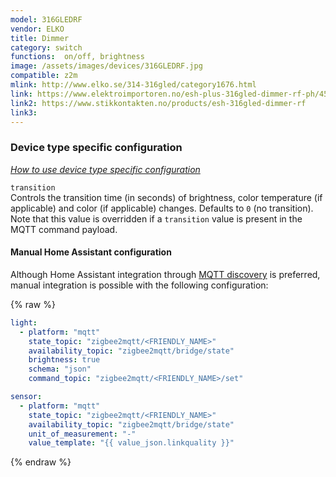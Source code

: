 ```yaml
---
model: 316GLEDRF  
vendor: ELKO
title: Dimmer
category: switch
functions:  on/off, brightness
image: /assets/images/devices/316GLEDRF.jpg
compatible: z2m
mlink: http://www.elko.se/314-316gled/category1676.html
link: https://www.elektroimportoren.no/esh-plus-316gled-dimmer-rf-ph/4523410/Product.html
link2: https://www.stikkontakten.no/products/esh-316gled-dimmer-rf
link3: 
---
```

### Device type specific configuration
*[How to use device type specific configuration](https://www.zigbee2mqtt.io/information/configuration)*

`transition`   
Controls the transition time (in seconds) of brightness,
color temperature (if applicable) and color (if applicable) changes. Defaults to `0` (no transition).
Note that this value is overridden if a `transition` value is present in the MQTT command payload.


#### Manual Home Assistant configuration
Although Home Assistant integration through [MQTT discovery](https://www.zigbee2mqtt.io/integration/home_assistant) is preferred,
manual integration is possible with the following configuration:


{% raw %}
```yaml
light:
  - platform: "mqtt"
    state_topic: "zigbee2mqtt/<FRIENDLY_NAME>"
    availability_topic: "zigbee2mqtt/bridge/state"
    brightness: true
    schema: "json"
    command_topic: "zigbee2mqtt/<FRIENDLY_NAME>/set"

sensor:
  - platform: "mqtt"
    state_topic: "zigbee2mqtt/<FRIENDLY_NAME>"
    availability_topic: "zigbee2mqtt/bridge/state"
    unit_of_measurement: "-"
    value_template: "{{ value_json.linkquality }}"
```
{% endraw %}


